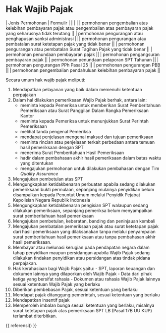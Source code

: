 # Hak Wajib Pajak

| Jenis Permohonan | Formulir |
| | |
| permohonan pengembalian atas kelebihan pembayaran pajak atau pengembalian atas pembayaran pajak yang seharusnya tidak terutang ||
| permohonan pengurangan atau penghapusan sanksi administrasi ||
| permohonan pengurangan atau pembatalan surat ketetapan pajak yang tidak benar ||
| permohonan pengurangan atau pembatalan Surat Tagihan Pajak yang tidak benar ||
| permohonan penundaan pembayaran pajak ||
| permohonan pengangsuran pembayaran pajak ||
| permohonan penundaan pelaporan SPT Tahunan ||
| permohonan pengurangan PPh Pasal 25 ||
| permohonan pengurangan PBB ||
| permohonan pengembalian pendahuluan kelebihan pembayaran pajak ||

Secara umum hak wajib pajak meliputi:

1. Mendapatkan pelayanan yang baik dalam memenuhi ketentuan perpajakan
2. Dalam hal dilakukan pemeriksaan Wajib Pajak berhak, antara lain:
      - meminta kepada Pemeriksa untuk memberikan Surat Pemberitahuan Pemeriksaan atau Surat Panggilan Dalam Rangka Pemeriksaan Kantor
      - meminta kepada Pemeriksa untuk menunjukkan Surat Perintah Pemeriksaan
      - melihat tanda pengenal Pemeriksa
      - mendapat penjelasan mengenai maksud dan tujuan pemeriksaan
      - meminta rincian atau penjelasan terkait perbedaan antara temuan hasil pe­meriksaan dengan SPT
      - menerima Surat Pemberitahuan Hasil Pemeriksaan
      - hadir dalam pembahasan akhir hasil pemeriksaan dalam batas waktu yang diten­tukan
      - mengajukan permohonan untuk dilakukan pembahasan dengan Tim *Quality Assurance*
3. Mengajukan pembetulan atas SPT
4. Mengungkapkan ketidakbenaran perbuatan apabila sedang dilakukan pemeriksaan bukti permulaan, sepanjang mulainya penyidikan belum disampaikan kepada Penuntut Umum melalui Penyidik Pejabat Kepolisian Negara Republik Indonesia
5. Mengungkapkan ketidakbenaran pengisian SPT walaupun sedang dilakukan pemeriksaan, sepanjang pemeriksa belum menyampaikan surat pemberitahuan hasil pemeriksaan
6. Mengajukan pembetulan, keberatan, banding dan peninjauan kembali
7.  Mengajukan pembatalan pemeriksaan pajak atau surat ketetapan pajak dari hasil pemeriksaan yang dilaksanakan tanpa melalui penyampaian surat pemberitahuan hasil pemeriksaan atau tanpa pembahasan akhir hasil pemeriksaan.
8.  Membayar atau melunasi kerugian pada pendapatan negara dalam tahap penyidikan maupun persidangan apabila Wajib Pajak sedang dilakukan tindakan penyidikan atau persidangan atas tindak pidana perpajakan.
9.   Hak kerahasiaan bagi Wajib Pajak yaitu:
    - SPT, laporan keuangan dan dokumen lainn­ya yang dilaporkan oleh Wajib Pajak
    - Data dari pihak ketiga yang bersifat rahasia
    - Dokumen atau rahasia Wajib Pajak lainnya sesuai ketentuan Wajib Pajak yang berlaku
10. Diberikan pembebasan Pajak, sesuai ketentuan yang berlaku
11. Mendapat pajak ditanggung pemerin­tah, sesuai ketentuan yang berlaku
12. Mendapatkan insentif pajak
13. Memperoleh imbalan bunga sesuai ketentuan yang berlaku, misalnya surat ketetapan pajak atas pemeriksaan SPT LB (Pasal 17B UU KUP) terlambat diterbitkan.

{{ referensi() }}